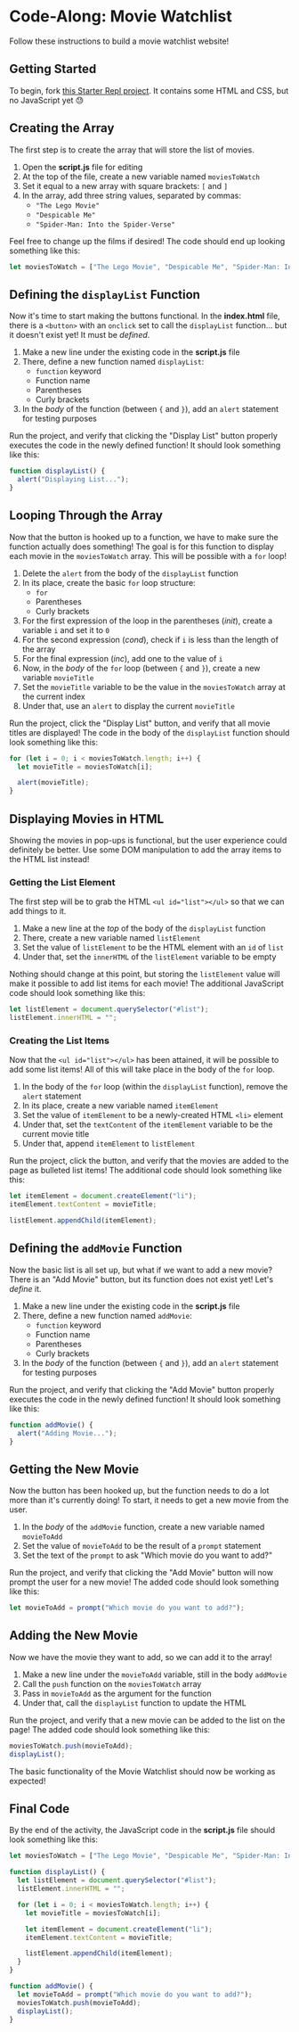 # Code-Along: Movie Watchlist
Follow these instructions to build a movie watchlist website!

## Getting Started
To begin, fork [this Starter Repl project](https://replit.com/@HylandOutreach/Watchlist#index.html). It contains some HTML and CSS, but no JavaScript yet 😓

## Creating the Array
The first step is to create the array that will store the list of movies.

1. Open the **script.js** file for editing
1. At the top of the file, create a new variable named `moviesToWatch`
1. Set it equal to a new array with square brackets: `[` and `]`
1. In the array, add three string values, separated by commas:  
    - `"The Lego Movie"`
    - `"Despicable Me"`
    - `"Spider-Man: Into the Spider-Verse"`

Feel free to change up the films if desired! The code should end up looking something like this:

```js
let moviesToWatch = ["The Lego Movie", "Despicable Me", "Spider-Man: Into the Spider-Verse"];
```

## Defining the `displayList` Function
Now it's time to start making the buttons functional. In the **index.html** file, there is a `<button>` with an `onclick` set to call the `displayList` function... but it doesn't exist yet! It must be _defined_.

1. Make a new line under the existing code in the **script.js** file
1. There, define a new function named `displayList`:  
    - `function` keyword
    - Function name
    - Parentheses
    - Curly brackets
1. In the _body_ of the function (between `{` and `}`), add an `alert` statement for testing purposes

Run the project, and verify that clicking the "Display List" button properly executes the code in the newly defined function! It should look something like this:

```js
function displayList() {
  alert("Displaying List...");
}
```

## Looping Through the Array
Now that the button is hooked up to a function, we have to make sure the function actually does something! The goal is for this function to display each movie in the `moviesToWatch` array. This will be possible with a `for` loop!

1. Delete the `alert` from the body of the `displayList` function
1. In its place, create the basic `for` loop structure:  
    - `for`
    - Parentheses
    - Curly brackets
1. For the first expression of the loop in the parentheses (_init_), create a variable `i` and set it to `0`
1. For the second expression (_cond_), check if `i` is less than the length of the array
1. For the final expression (_inc_), add one to the value of `i`
1. Now, in the _body_ of the `for` loop (between `{` and `}`), create a new variable `movieTitle`
1. Set the `movieTitle` variable to be the value in the `moviesToWatch` array at the current index
1. Under that, use an `alert` to display the current `movieTitle`

Run the project, click the "Display List" button, and verify that all movie titles are displayed! The code in the body of the `displayList` function should look something like this:

```js
for (let i = 0; i < moviesToWatch.length; i++) {
  let movieTitle = moviesToWatch[i];

  alert(movieTitle);
}
```

## Displaying Movies in HTML
Showing the movies in pop-ups is functional, but the user experience could definitely be better. Use some DOM manipulation to add the array items to the HTML list instead!

### Getting the List Element
The first step will be to grab the HTML `<ul id="list"></ul>` so that we can add things to it.

1. Make a new line at the _top_ of the body of the `displayList` function
1. There, create a new variable named `listElement`
1. Set the value of `listElement` to be the HTML element with an `id` of `list`
1. Under that, set the `innerHTML` of the `listElement` variable to be empty

Nothing should change at this point, but storing the `listElement` value will make it possible to add list items for each movie! The additional JavaScript code should look something like this: 

```js
let listElement = document.querySelector("#list");
listElement.innerHTML = "";
```

### Creating the List Items
Now that the `<ul id="list"></ul>` has been attained, it will be possible to add some list items! All of this will take place in the body of the `for` loop.

1. In the body of the `for` loop (within the `displayList` function), remove the `alert` statement
1. In its place, create a new variable named `itemElement`
1. Set the value of `itemElement` to be a newly-created HTML `<li>` element
1. Under that, set the `textContent` of the `itemElement` variable to be the current movie title
1. Under that, append `itemElement` to `listElement`

Run the project, click the button, and verify that the movies are added to the page as bulleted list items! The additional code should look something like this:

```js
let itemElement = document.createElement("li");
itemElement.textContent = movieTitle;

listElement.appendChild(itemElement);
```

## Defining the `addMovie` Function
Now the basic list is all set up, but what if we want to add a new movie? There is an "Add Movie" button, but its function does not exist yet! Let's _define_ it.

1. Make a new line under the existing code in the **script.js** file
1. There, define a new function named `addMovie`:  
    - `function` keyword
    - Function name
    - Parentheses
    - Curly brackets
1. In the _body_ of the function (between `{` and `}`), add an `alert` statement for testing purposes

Run the project, and verify that clicking the "Add Movie" button properly executes the code in the newly defined function! It should look something like this:

```js
function addMovie() {
  alert("Adding Movie...");
}
```

## Getting the New Movie
Now the button has been hooked up, but the function needs to do a lot more than it's currently doing! To start, it needs to get a new movie from the user.

1. In the _body_ of the `addMovie` function, create a new variable named `movieToAdd`
1. Set the value of `movieToAdd` to be the result of a `prompt` statement
1. Set the text of the `prompt` to ask "Which movie do you want to add?"

Run the project, and verify that clicking the "Add Movie" button will now prompt the user for a new movie! The added code should look something like this:

```js
let movieToAdd = prompt("Which movie do you want to add?");
```

## Adding the New Movie
Now we have the movie they want to add, so we can add it to the array!

1. Make a new line under the `movieToAdd` variable, still in the body `addMovie`
1. Call the `push` function on the `moviesToWatch` array
1. Pass in `movieToAdd` as the argument for the function
1. Under that, call the `displayList` function to update the HTML

Run the project, and verify that a new movie can be added to the list on the page! The added code should look something like this:

```js
moviesToWatch.push(movieToAdd);
displayList();
```

The basic functionality of the Movie Watchlist should now be working as expected!

## Final Code
By the end of the activity, the JavaScript code in the **script.js** file should look something like this:

```js
let moviesToWatch = ["The Lego Movie", "Despicable Me", "Spider-Man: Into the Spider-Verse"];

function displayList() {
  let listElement = document.querySelector("#list");
  listElement.innerHTML = "";

  for (let i = 0; i < moviesToWatch.length; i++) {
    let movieTitle = moviesToWatch[i];

    let itemElement = document.createElement("li");
    itemElement.textContent = movieTitle;

    listElement.appendChild(itemElement);
  }
}

function addMovie() {
  let movieToAdd = prompt("Which movie do you want to add?");
  moviesToWatch.push(movieToAdd);
  displayList();
}
```
